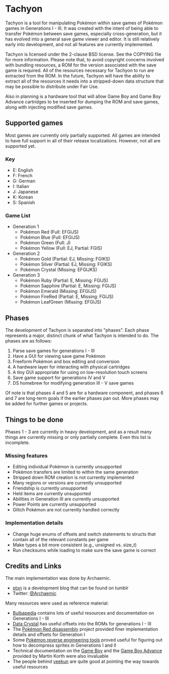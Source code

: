 Tachyon
=======
Tachyon is a tool for manipulating Pokémon within save games of Pokémon games in Generations I - III. It was created with the intent of being able to transfer Pokémon between save games, especially cross-generation, but it has evolved into a general save game viewer and editor. It is still relatively early into development, and not all features are currently implemented.

Tachyon is licensed under the 2-clause BSD license. See the COPYING file for more information. Please note that, to avoid copyright concerns involved with bundling resources, a ROM for the version associated with the save game is required. All of the resources necessary for Tachyon to run are extracted from the ROM. In the future, Tachyon will have the ability to extract all of the resources it needs into a stripped-down data structure that may be possible to distribute under Fair Use.

Also in planning is a hardware tool that will allow Game Boy and Game Boy Advance cartridges to be inserted for dumping the ROM and save games, along with injecting modified save games.

Supported games
---------------

Most games are currently only partially supported. All games are intended to have full support in all of their release localizations. However, not all are supported yet.

### Key

- E: English
- F: French
- G: German
- I: Italian
- J: Japanese
- K: Korean
- S: Spanish

### Game List

- Generation 1
	- Pokémon Red (Full: EFGIJS)
	- Pokémon Blue (Full: EFGIJS)
	- Pokémon Green (Full: J)
	- Pokémon Yellow (Full: EJ, Partial: FGIS)
- Generation 2
	- Pokémon Gold (Partial: EJ, Missing: FGIKS)
	- Pokémon Silver (Partial: EJ, Missing: FGIKS)
	- Pokémon Crystal (Missing: EFGIJKS)
- Generation 3
	- Pokémon Ruby (Partial: E, Missing: FGIJS)
	- Pokémon Sapphire (Partial: E, Missing: FGIJS)
	- Pokémon Emerald (Missing: EFGIJS)
	- Pokémon FireRed (Partial: E, Missing: FGIJS)
	- Pokémon LeafGreen (Missing: EFGIJS)

Phases
------
The development of Tachyon is separated into "phases". Each phase represents a major, distinct chunk of what Tachyon is intended to do. The phases are as follows:

1. Parse save games for generations I - III
2. Have a GUI for viewing save game Pokémon
3. Freeform Pokémon and box editing and conversion
4. A hardware layer for interacting with physical cartridges
5. A tiny GUI appropriate for using on low-resolution touch screens
6. Save game support for generations IV and V
7. DS homebrew for modifying generation III - V save games

Of note is that phases 4 and 5 are for a hardware component, and phases 6 and 7 are long-term goals if the earlier phases pan out. More phases may be added for further games or projects.

Things to be done
-----------------
Phases 1 - 3 are currently in heavy development, and as a result many things are currently missing or only partially complete. Even this list is incomplete.

### Missing features

- Editing individual Pokémon is currently unsupported
- Pokémon transfers are limited to within the same generation
- Stripped down ROM creation is not currently implemented
- Many regions or versions are currently unsupported
- Friendship is currently unsupported
- Held items are currently unsupported
- Abilities in Generation III are currently unsupported
- Power Points are currently unsupported
- Glitch Pokémon are not currently handled correctly

### Implementation details
- Change huge enums of offsets and switch statements to structs that contain all of the relevant constants per game
- Make types a bit more consistent (e.g., unsigned vs. size_t)
- Run checksums while loading to make sure the save game is correct

Credits and Links
-----------------

The main implementation was done by Archaemic.

- [ptxn](http://ptxn.tumblr.com) is a development blog that can be found on tumblr
- Twitter: [@Archaemic](http://twitter.com/archaemic) 

Many resources were used as reference material:

- [Bulbapedia](http://bulbapedia.bulbagarden.net) contains lots of useful resources and documentation on Generations I - III
- [Data Crystal](http://datacrystal.romhacking.net) has useful offsets into the ROMs for generations I - III
- The [Pokémon Red disassembly](https://github.com/iimarckus/pokered) project provided finer implementation details and offsets for Generation I
- Some [Pokémon reverse engineering tools](https://github.com/kanzure/pokemon-reverse-engineering-tools) proved useful for figuring out how to decompress sprites in Generations I and II
- Technical documentation on the [Game Boy](http://nocash.emubase.de/pandocs.htm) and the [Game Boy Advance](http://nocash.emubase.de/gbatek.htm) provided by Martin Korth were also invaluable
- The people behind [veekun](http://veekun.com) are quite good at pointing the way towards useful resources
